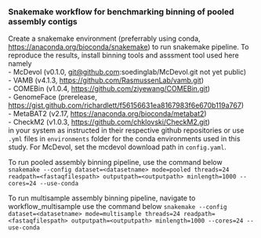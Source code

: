 ### Snakemake workflow for benchmarking binning of pooled assembly contigs

Create a snakemake environment (preferrably using conda, https://anaconda.org/bioconda/snakemake) to run snakemake pipeline. To reproduce the results, install binning tools and asssment tool used here namely \
        - McDevol (v0.1.0, git@github.com:soedinglab/McDevol.git not yet public) \
        - VAMB (v4.1.3, https://github.com/RasmussenLab/vamb.git) \
        - COMEBin (v1.0.4, https://github.com/ziyewang/COMEBin.git) \
        - GenomeFace (prerelease, https://gist.github.com/richardlett/f56156631ea8167983f6e670b119a767) \
        - MetaBAT2 (v2.17, https://anaconda.org/bioconda/metabat2) \
        - CheckM2 (v1.0.3, https://github.com/chklovski/CheckM2.git) \
in your system as instructed in their respective github repositories or use `.yml` files in `environments` folder for the conda environments used in this study. For McDevol, set the mcdevol download path in `config.yaml`.


To run pooled assembly binning pipeline, use the command below
`snakemake --config dataset=<datasetname> mode=pooled threads=24 readpath=<fastaqfilespath> outputpath=<outputpath> minlength=1000 --cores=24 --use-conda`

To run multisample assembly binning pipeline, navigate to workflow_multisample use the command below
`snakemake --config dataset=<datasetname> mode=multisample threads=24 readpath=<fastaqfilespath> outputpath=<outputpath> minlength=1000 --cores=24 --use-conda`